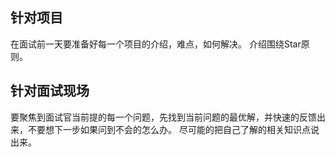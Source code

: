 ## 针对项目
在面试前一天要准备好每一个项目的介绍，难点，如何解决。
介绍围绕Star原则。
## 针对面试现场
要聚焦到面试官当前提的每一个问题，先找到当前问题的最优解，并快速的反馈出来，不要想下一步如果问到不会的怎么办。
尽可能的把自己了解的相关知识点说出来。